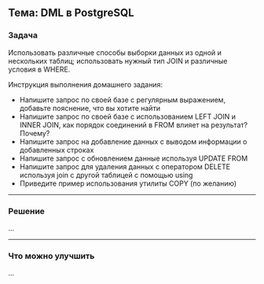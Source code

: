## Тема: DML в PostgreSQL

### Задача

Использовать различные способы выборки данных из одной и нескольких таблиц;
использовать нужный тип JOIN и различные условия в WHERE.

Инструкция выполнения домашнего задания:
* Напишите запрос по своей базе с регулярным выражением, добавьте пояснение, что вы хотите найти
* Напишите запрос по своей базе с использованием LEFT JOIN и INNER JOIN, как порядок соединений в FROM влияет на результат? Почему?
* Напишите запрос на добавление данных с выводом информации о добавленных строках
* Напишите запрос с обновлением данные используя UPDATE FROM
* Напишите запрос для удаления данных с оператором DELETE используя join с другой таблицей с помощью using
* Приведите пример использования утилиты COPY (по желанию)

___
### Решение

...
___
### Что можно улучшить

...